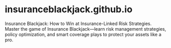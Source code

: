 # insuranceblackjack.github.io
Insurance Blackjack: How to Win at Insurance-Linked Risk Strategies. Master the game of Insurance Blackjack—learn risk management strategies, policy optimization, and smart coverage plays to protect your assets like a pro.
